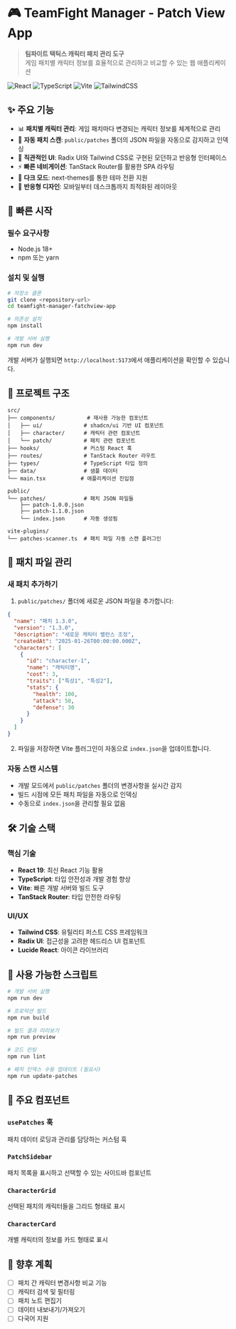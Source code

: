 # 🎮 TeamFight Manager - Patch View App

> **팀파이트 택틱스 캐릭터 패치 관리 도구**  
> 게임 패치별 캐릭터 정보를 효율적으로 관리하고 비교할 수 있는 웹 애플리케이션

![React](https://img.shields.io/badge/React-19.1.1-61DAFB?style=flat-square&logo=react)
![TypeScript](https://img.shields.io/badge/TypeScript-5.8.3-3178C6?style=flat-square&logo=typescript)
![Vite](https://img.shields.io/badge/Vite-7.1.2-646CFF?style=flat-square&logo=vite)
![TailwindCSS](https://img.shields.io/badge/TailwindCSS-4.1.12-06B6D4?style=flat-square&logo=tailwindcss)

## ✨ 주요 기능

- 📊 **패치별 캐릭터 관리**: 게임 패치마다 변경되는 캐릭터 정보를 체계적으로 관리
- 🔄 **자동 패치 스캔**: `public/patches` 폴더의 JSON 파일을 자동으로 감지하고 인덱싱
- 🎨 **직관적인 UI**: Radix UI와 Tailwind CSS로 구현된 모던하고 반응형 인터페이스
- ⚡ **빠른 네비게이션**: TanStack Router를 활용한 SPA 라우팅
- 🌙 **다크 모드**: next-themes를 통한 테마 전환 지원
- 📱 **반응형 디자인**: 모바일부터 데스크톱까지 최적화된 레이아웃

## 🚀 빠른 시작

### 필수 요구사항

- Node.js 18+
- npm 또는 yarn

### 설치 및 실행

```bash
# 저장소 클론
git clone <repository-url>
cd teamfight-manager-fatchview-app

# 의존성 설치
npm install

# 개발 서버 실행
npm run dev
```

개발 서버가 실행되면 `http://localhost:5173`에서 애플리케이션을 확인할 수 있습니다.

## 📁 프로젝트 구조

```
src/
├── components/          # 재사용 가능한 컴포넌트
│   ├── ui/             # shadcn/ui 기반 UI 컴포넌트
│   ├── character/      # 캐릭터 관련 컴포넌트
│   └── patch/          # 패치 관련 컴포넌트
├── hooks/              # 커스텀 React 훅
├── routes/             # TanStack Router 라우트
├── types/              # TypeScript 타입 정의
├── data/               # 샘플 데이터
└── main.tsx           # 애플리케이션 진입점

public/
└── patches/            # 패치 JSON 파일들
    ├── patch-1.0.0.json
    ├── patch-1.1.0.json
    └── index.json      # 자동 생성됨

vite-plugins/
└── patches-scanner.ts  # 패치 파일 자동 스캔 플러그인
```

## 🔧 패치 파일 관리

### 새 패치 추가하기

1. `public/patches/` 폴더에 새로운 JSON 파일을 추가합니다:

```json
{
  "name": "패치 1.3.0",
  "version": "1.3.0",
  "description": "새로운 캐릭터 밸런스 조정",
  "createdAt": "2025-01-26T00:00:00.000Z",
  "characters": [
    {
      "id": "character-1",
      "name": "캐릭터명",
      "cost": 3,
      "traits": ["특성1", "특성2"],
      "stats": {
        "health": 100,
        "attack": 50,
        "defense": 30
      }
    }
  ]
}
```

2. 파일을 저장하면 Vite 플러그인이 자동으로 `index.json`을 업데이트합니다.

### 자동 스캔 시스템

- 개발 모드에서 `public/patches` 폴더의 변경사항을 실시간 감지
- 빌드 시점에 모든 패치 파일을 자동으로 인덱싱
- 수동으로 `index.json`을 관리할 필요 없음

## 🛠️ 기술 스택

### 핵심 기술

- **React 19**: 최신 React 기능 활용
- **TypeScript**: 타입 안전성과 개발 경험 향상
- **Vite**: 빠른 개발 서버와 빌드 도구
- **TanStack Router**: 타입 안전한 라우팅

### UI/UX

- **Tailwind CSS**: 유틸리티 퍼스트 CSS 프레임워크
- **Radix UI**: 접근성을 고려한 헤드리스 UI 컴포넌트
- **Lucide React**: 아이콘 라이브러리

## 📜 사용 가능한 스크립트

```bash
# 개발 서버 실행
npm run dev

# 프로덕션 빌드
npm run build

# 빌드 결과 미리보기
npm run preview

# 코드 린팅
npm run lint

# 패치 인덱스 수동 업데이트 (필요시)
npm run update-patches
```

## 🎯 주요 컴포넌트

### `usePatches` 훅

패치 데이터 로딩과 관리를 담당하는 커스텀 훅

### `PatchSidebar`

패치 목록을 표시하고 선택할 수 있는 사이드바 컴포넌트

### `CharacterGrid`

선택된 패치의 캐릭터들을 그리드 형태로 표시

### `CharacterCard`

개별 캐릭터의 정보를 카드 형태로 표시

## 🔮 향후 계획

- [ ] 패치 간 캐릭터 변경사항 비교 기능
- [ ] 캐릭터 검색 및 필터링
- [ ] 패치 노트 편집기
- [ ] 데이터 내보내기/가져오기
- [ ] 다국어 지원

